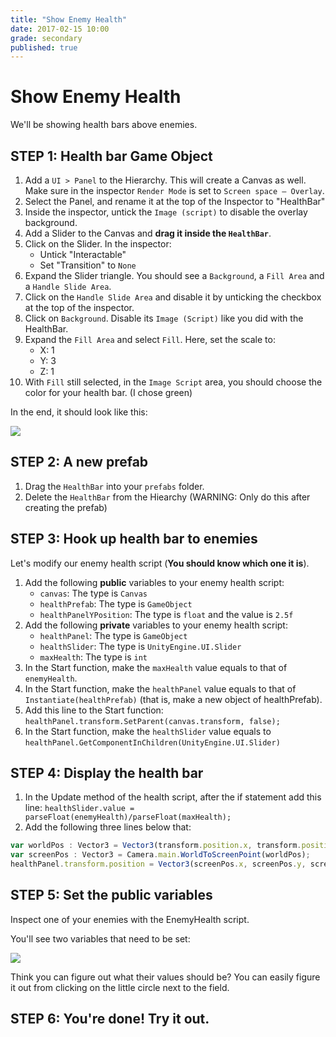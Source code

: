 ```yaml
---
title: "Show Enemy Health"
date: 2017-02-15 10:00
grade: secondary
published: true
---
```


# Show Enemy Health

We'll be showing health bars above enemies.

## STEP 1: Health bar Game Object

1. Add a `UI > Panel` to the Hierarchy. This will create a Canvas as well. Make
   sure in the inspector `Render Mode` is set to `Screen space — Overlay`.
2. Select the Panel, and rename it at the top of the Inspector to "HealthBar"
3. Inside the inspector, untick the `Image (script)` to disable the overlay background.
4. Add a Slider to the Canvas and __drag it inside the `HealthBar`__.
5. Click on the Slider. In the inspector:
    - Untick "Interactable"
    - Set "Transition" to `None`
6. Expand the Slider triangle. You should see a `Background`, a `Fill Area` and
   a `Handle Slide Area`.
7. Click on the `Handle Slide Area` and disable it by unticking the checkbox at
   the top of the inspector.
8. Click on `Background`. Disable its `Image (Script)` like you did with the HealthBar.
9. Expand the `Fill Area` and select `Fill`. Here, set the scale to:
    - X: 1
    - Y: 3
    - Z: 1
10. With `Fill` still selected, in the `Image Script` area, you should choose
    the color for your health bar. (I chose green)

In the end, it should look like this:

![](http://i.imgur.com/4paWQwi.png)

## STEP 2: A new prefab

1. Drag the `HealthBar` into your `prefabs` folder.
2. Delete the `HealthBar` from the Hiearchy (WARNING: Only do this after creating the prefab)

## STEP 3: Hook up health bar to enemies

Let's modify our enemy health script (__You should know which one it is__).

1. Add the following __public__ variables to your enemy health script:
    - `canvas`: The type is `Canvas`
    - `healthPrefab`: The type is `GameObject`
    - `healthPanelYPosition`: The type is `float` and the value is `2.5f`
2. Add the following __private__ variables to your enemy health script:
    - `healthPanel`: The type is `GameObject`
    - `healthSlider`: The type is `UnityEngine.UI.Slider`
    - `maxHealth`: The type is `int`
3. In the Start function, make the `maxHealth` value equals to that of `enemyHealth`.
4. In the Start function, make the `healthPanel` value equals to that of `Instantiate(healthPrefab)` (that is, make a new object of healthPrefab).
5. Add this line to the Start function: `healthPanel.transform.SetParent(canvas.transform, false);`
6. In the Start function, make the `healthSlider` value equals to `healthPanel.GetComponentInChildren(UnityEngine.UI.Slider)`

## STEP 4: Display the health bar

1. In the Update method of the health script, after the if statement add this line: `healthSlider.value = parseFloat(enemyHealth)/parseFloat(maxHealth);`
2. Add the following three lines below that:

```javascript
var worldPos : Vector3 = Vector3(transform.position.x, transform.position.y + healthPanelOffset, transform.position.z);
var screenPos : Vector3 = Camera.main.WorldToScreenPoint(worldPos);
healthPanel.transform.position = Vector3(screenPos.x, screenPos.y, screenPos.z);
```

## STEP 5: Set the public variables

Inspect one of your enemies with the EnemyHealth script.

You'll see two variables that need to be set:

![](http://i.imgur.com/b1BP8lM.png)

Think you can figure out what their values should be? You can easily figure it
out from clicking on the little circle next to the field.

## STEP 6: You're done! Try it out.

